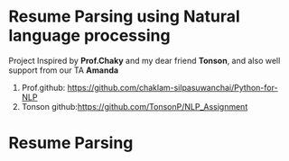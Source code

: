 # Resume Parsing using Natural language processing
Project Inspired by **Prof.Chaky** and my dear friend **Tonson**, and also well support from our TA **Amanda**

1. Prof.github: https://github.com/chaklam-silpasuwanchai/Python-for-NLP
2. Tonson github:https://github.com/TonsonP/NLP_Assignment

# Resume Parsing 




